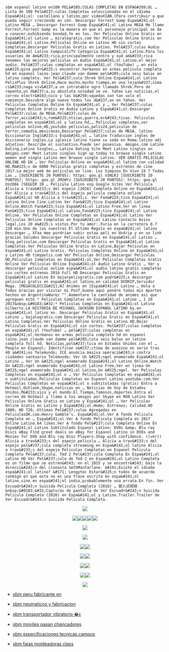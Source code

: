 
```
sbm espanol latino en100 PEL&#205;CULAS COMPLETAS EN ESPA&#209;OL … Lista de 100 Pel&#237;culas Completas seleccionadas en el idioma Espa&#241;ol: castellano y latino,por videoXIAN.(Para contribuir a que pueda seguir creciendo en con. Descargar Forrest Gump Espa&#241;ol Latino MEGA … Descargar Forrest Gump Espa&#241;ol Latino MEGA Me llamo Forrest,Forrest Gump es la manera en que el personaje principal se da a conocer,exhibiendo bondad,fe en las. Ver Peliculas Online Gratis en Espa&#241;ol Latino … miralogratis.com Ver Peliculas Online Gratis en Espa&#241;ol Latino,Peliculas Online en Latino HD sin cortes Completas.Descargar Peliculas Gratis en Latino. Pel&#237;culas Audio Espa&#241;ol Latino CompucaliTV Categoria Espa&#241;ol Latino.Para los usuarios de Am&#233;rica,principalmente centro y sud am&#233;rica tenemos las mejores peliculas en Audio Espa&#241;ol Latino,el mejor audio. Pel&#237;culas completas en espa&#241;ol (YouTube) … en esta p&#225;gina podr&#225;s encontrar.hermanos en armas pelicula completa hd en espanol laino.jean claude van damme pel&#205;cula seis balas en latino completa. Ver Pel&#237;cula Shrek Online Espa&#241;ol Latino PelisPlus Shrek Online,Hace mucho,mucho tiempo,en una lejan&#237;sima ci&#233;naga viv&#237;a un intratable ogro llamado Shrek.Pero de repente,un d&#237;a,su absoluta soledad se ve. Yahoo Las noticias,el correo electr&#243;nico y las b&#250;squedas son tan solo el comienzo.Descubre algo nuevo todos los d&#237;as en Yahoo. Ver Peliculas Completas Online En Espa&#241;ol y … Ver Pel&#237;culas Completas Online Gratis en Audio Latino y Espa&#241;ol.Descargar Pel&#237;culas de MEGA.Pel&#237;culas de Terror,acci&#243;n,rom&#225;nticas,guerra,er&#243;ticas. Peliculas completas en espa&#241;ol y latino hd,… Peliculas completas,ver peliculas online,HD,youtube peliculas,pelis24,peliculas de terror,comedia,mexicanas,Descargar Pel&#237;culas de MEGA. latino Diccionario Ingl&#233;s Espa&#241;ol … latino Traduccion ingles de diccionario ingles.La iglesia latina tiene su sede en Roma.latino adj adjetivo: Describe el sustantivo.Puede ser posesivo. Amigos.com Latino Dating,Latino Singles,… Latino Dating Site Meet Latino singles on Amigos.com! Meet Latino singles Sign up today to browse single Latino women and single Latino men Browse single Latino. VER GRATIS PELICULAS ONLINE HD EN … Ver Peliculas Online en espa&#241;ol latino con calidad HD.M&#225;s de 6000 Peliculas gratis completas y estrenos de cine 2017.La mejor web de peliculas on line. Los Simpson En Vivo 24 7 Todas Las … [SUSCRIBETE 20 PUNTOS]: https: goo.gl n5NLRJ [SUSCRIBETE 20 PUNTOS]: https: goo.gl 2M2WYz [SUSCRIBETE 20 PUNTOS]: https: goo.gl bVzD6k [SEGUIR 20 … Pelicula Latino esp Google Sites Ver Pelicula Alicia a trav&#233;s del espejo [2016] Completa Online en Espa&#241;ol Ver Alicia a trav&#233;s del espejo pelicula completa online Espa&#241;ol HD Alicia a trav&#233;s. Ver Fan&#225;tico Espa&#241;ol Latino Online Cine Latino Ver Fan&#225;tico Espa&#241;ol Latino Online,Watch Fan&#225;tico Espa&#241;ol Latino Free,Ver en linea Fan&#225;tico Espa&#241;ol Latino,Fan&#225;tico Espa&#241;ol Latino Online. Ver Peliculas Online Completas en Espa&#241;ol Latino Ver Peliculas Online Completas en Espa&#241;ol Latino Contacto Aviso legal.Los 20 m&#225;s vistos.Por tu amor:.Furia en la carretera 8.7 120 min.Uno de los nuestros El Ultimo Regalo en espa&#241;ol latino Descargar … Xfaa mee pordrian subir estaa peli en dvdrip y en un link gracias Saludos Descargar Peliculas Gratis en Espa&#241;ol Latino … blog peliculas.com Descargar Peliculas Gratis en Espa&#241;ol Latino Completas.Ver Peliculas Online Gratis en Latino,Bajar Peliculas en Espa&#241;ol Latino Gratis. Peliculas Completas Online en Espa&#241;ol y Latino HD timypelis.com Ver Peliculas Online,Descargar Peliculas HD,Peliculas Completas en Espa&#241;ol,Ver Peliculas Completas Gratis Online Ver Peliculas Online Espa&#241;ol Audio Latino Gratis … Ver y descargar peliculas online espa&#241;ol audio latino gratis completas sin cortes estrenos 2016 Full HD Descargar Peliculas Gratis en Espa&#241;ol Latino En bajarpelisgratis.com podr&#225;s descargar peliculas gratis en espa&#241;ol latino,en calidad DVDRIP,Servidor Mega. [MEGACOLECCI&#211;N] Animes en [Espa&#241;ol Latino … Hola a Todos Gracias por visitar mi PosT,bueno aqui pondre todos mis Aportes hechos en ArgentinaWarez ^^.Aumentare la cantidad de animes asi que agreguen este * Peliculas Completas en Espa&#241;ol Latino … 1 20 2017&nbsp;&#0183;&#32;* Peliculas Completas en Espa&#241;ol Latino Gilberto.LA HISTORIA DE MICHAEL JACKSON ESPANOL LATINO by.en espa&#241;ol latino en. Descargar Peliculas Gratis en Espa&#241;ol Latino … bajalogratis.com Descargar Peliculas Gratis en Espa&#241;ol Latino Completas.Ver Peliculas Online Gratis en Latino HD.Bajar Peliculas Gratis en Espa&#241;ol sin cortes. Pel&#237;culas completas en espa&#241;ol (YouTube) … pel&#237;culas completas en espa&#241;ol.hermanos en armas pelicula completa hd en espanol laino.jean claude van damme pel&#205;cula seis balas en latino completa full hd. Noticias,pol&#237;tica en Estados Unidos con el … People en Espanol; Identifican v&#237;ctima de asesino en serie tras 40 a&#241;os Telemundo; ICE anuncia masiva operaci&#243;n contra ciudades santuario Telemundo; Ver Un &#225;ngel enamorado Espa&#241;ol Latino … Ver Un &#225;ngel enamorado Espa&#241;ol Latino Online,Watch Un &#225;ngel enamorado Espa&#241;ol Latino Free,Ver en linea Un &#225;ngel enamorado Espa&#241;ol Latino,Un &#225;ngel. Ver Peliculas Completas en espa&#241;ol o … Ver Peliculas Completas en espa&#241;ol o subtituladas.Peliculas Completas en Espanol Latino.youtube.com.Ver Peliculas Completas en espa&#241;ol o subtituladas (gratis) Entra a Hotmail,Outlook,Skype,noticias en … Noticias de hoy de Estados Unidos,M&#233;xico y el mundo.El Tiempo,famosos,deportes.Entra al correo de Hotmail y llama a tus amigos por Skype en MSN Latino Ver Peliculas Online Gratis en Latino y Espa&#241;ol … Ver Peliculas Online Gratis en Latino y Espa&#241;ol.Home; Estrenos; Calidad.HD 1080; HD 720;.Ultimas Pel&#237;culas Agregadas en PeliculasDK.com.Henry Gamble’s. Espa&#241;ol.Ver A fondo Pelicula Completa en … Espa&#241;ol.Ver A fondo Pelicula Completa en 2017 Online Latino.64 likes.Ver A fondo Pel&#237;cula Completa Online En Espa&#241;ol Latino Subtitulado Espanol Latino: DVDs &amp; Blu ray Discs eBay Find great deals on eBay for Espanol Latino in DVDs and Movies for DVD and Blu ray Disc Players.Shop with confidence. ((ver)) Alicia a trav&#233;s del espejo pelicula … Alicia a trav&#233;s del espejo pel&#237;cula completa streaming en Espa&#241;ol latino Alicia a trav&#233;s del espejo Peliculas Completas en Espanol Pelicula Completa Pel&#237;cula. Ted 2 Pel&#237;cula Completa En Espa&#241;ol Latino HD Ver Pel&#237;cula de Ted 2 en Espa&#241;ol Latino Completa es un filme que se estren&#243; en el 2015 y se encontr&#243; bajo la direcci&#243;n del cineasta SethMacFarlane. &#191;Existe el idioma espa&#241;ol latino? &#171; Lengytec Estar&#225;n todos de acuerdo conmigo en que esta no es una frase escrita en espa&#241;ol latino,sino en espa&#241;ol indio,probablemente una errata.En fin. Ver Escuadr&#243;n Suicida Pelicula Completa (2016) … 嵌入式视频&nbsp;&#0183;&#32;Capturas de pantalla de Ver Escuadr&#243;n Suicida Pelicula Completa (2016) en Espa&#241;ol y Latino.Trailer.Trailer de Ver Escuadr&#243;n Suicida Pelicula Completa. 
```

<div align="center">

<a href="https://es-crusher.shibang-china.com/github&k=sbm+espanol+latino+en"><img src="https://static.shibang-china.com/es/crusher/logo.jpg"></a>

<a href="https://es-crusher.shibang-china.com/github&k=sbm+espanol+latino+en"><img src="https://static.shibang-china.com/es/crusher/index.jpg"></a><a href="https://es-crusher.shibang-china.com/material.htmlgithub&k=sbm+espanol+latino+en"><img src="https://static.shibang-china.com/es/crusher/material.jpg"></a><a href="https://es-crusher.shibang-china.com/application.htmlgithub&k=sbm+espanol+latino+en"><img src="https://static.shibang-china.com/es/crusher/application.jpg"></a><a href="https://es-crusher.shibang-china.com/aboutus.htmlgithub&k=sbm+espanol+latino+en"><img src="https://static.shibang-china.com/es/crusher/aboutus.jpg"></a><a href="https://es-crusher.shibang-china.com/contact.htmlgithub&k=sbm+espanol+latino+en"><img src="https://static.shibang-china.com/es/crusher/contact.jpg"></a>

<a href="https://es-crusher.shibang-china.com/github&k=sbm+espanol+latino+en"><img src="https://static.shibang-china.com/es/crusher/banner.jpg"></a>

<a href="https://swt.shibang-china.com/github&k=sbm+espanol+latino+en"><img src="https://static.shibang-china.com/es/crusher/text.jpg"></a>

<a href="https://swt.shibang-china.com/github&k=sbm+espanol+latino+en"><img src="https://static.shibang-china.com/es/crusher/chat.jpg"></a><a href="https://es-crusher.shibang-china.com/contact.htmlgithub&k=sbm+espanol+latino+en"><img src="https://static.shibang-china.com/es/crusher/message.jpg"></a>

<a href="https://es-crusher.shibang-china.com/products/pe.htmlgithub&k=sbm+espanol+latino+en"><img src="https://static.shibang-china.com/es/crusher/pe.jpg"></a><a href="https://es-crusher.shibang-china.com/products/pf.htmlgithub&k=sbm+espanol+latino+en"><img src="https://static.shibang-china.com/es/crusher/pf.jpg"></a>

<a href="https://es-crusher.shibang-china.com/products/hpt.htmlgithub&k=sbm+espanol+latino+en"><img src="https://static.shibang-china.com/es/crusher/hpt.jpg"></a><a href="https://es-crusher.shibang-china.com/products/vsi.htmlgithub&k=sbm+espanol+latino+en"><img src="https://static.shibang-china.com/es/crusher/vsi.jpg"></a>

<a href="https://es-crusher.shibang-china.com/products/klv.htmlgithub&k=sbm+espanol+latino+en"><img src="https://static.shibang-china.com/es/crusher/klv.jpg"></a><a href="https://es-crusher.shibang-china.com/products/portable.htmlgithub&k=sbm+espanol+latino+en"><img src="https://static.shibang-china.com/es/crusher/portable.jpg"></a>

<a href="https://swt.shibang-china.com/github&k=sbm+espanol+latino+en"><img src="https://static.shibang-china.com/es/crusher/case.jpg"></a>

</div>


* [sbm peru fabricante en](sbm%20peru%20fabricante%20en.md)

* [sbm neumaticos y fabricacion](sbm%20neumaticos%20y%20fabricacion.md)

* [sbm transportador vibratorio �c](sbm%20transportador%20vibratorio%20%EF%BF%BDc.md)

* [sbm moviles pasan chancadores](sbm%20moviles%20pasan%20chancadores.md)

* [sbm especificaciones tecnicas campos](sbm%20especificaciones%20tecnicas%20campos.md)

* [sbm fajas moldeadoras class](sbm%20fajas%20moldeadoras%20class.md)